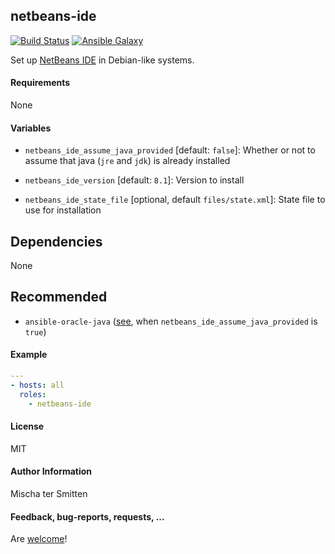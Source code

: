 ## netbeans-ide

[![Build Status](https://travis-ci.org/Oefenweb/ansible-netbeans-ide.svg?branch=master)](https://travis-ci.org/Oefenweb/ansible-netbeans-ide) [![Ansible Galaxy](http://img.shields.io/badge/ansible--galaxy-netbeans--ide-blue.svg)](https://galaxy.ansible.com/Oefenweb/ansible-netbeans-ide)

Set up [NetBeans IDE](https://netbeans.org/features/index.html) in Debian-like systems.

#### Requirements

None

#### Variables

* `netbeans_ide_assume_java_provided` [default: `false`]: Whether or not to assume that java (`jre` and `jdk`) is already installed

* `netbeans_ide_version` [default: `8.1`]: Version to install
* `netbeans_ide_state_file` [optional, default `files/state.xml`]: State file to use for installation

## Dependencies

None

## Recommended

* `ansible-oracle-java` ([see](https://github.com/Oefenweb/ansible-oracle-java), when `netbeans_ide_assume_java_provided` is `true`)

#### Example

```yaml
---
- hosts: all
  roles:
    - netbeans-ide
```

#### License

MIT

#### Author Information

Mischa ter Smitten

#### Feedback, bug-reports, requests, ...

Are [welcome](https://github.com/Oefenweb/ansible-netbeans-ide/issues)!

